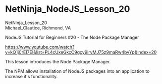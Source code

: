 # NetNinja_NodeJS_Lesson_20

NetNinja_Lesson_20<br>
Michael_Clautice, Richmond, VA

NodeJS Tutorial for Beginners #20 - The Node Package Manager

https://www.youtube.com/watch?v=kQ1j0rEI7EI&list=PL4cUxeGkcC9gcy9lrvMJ75z9maRw4byYp&index=20

This lesson introduces the Node Package Manager. 

The NPM allows installation of NodeJS packages into an application to increase it's functionality.
